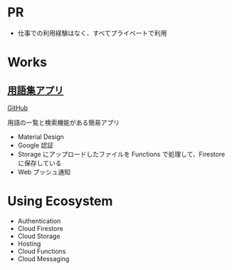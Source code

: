# PR

- 仕事での利用経験はなく、すべてプライベートで利用

# Works

## [用語集アプリ](https://glossary-kurosame.firebaseapp.com)

[GitHub](https://github.com/kurosame/glossary)

用語の一覧と検索機能がある簡易アプリ

- Material Design
- Google 認証
- Storage にアップロードしたファイルを Functions で処理して、Firestore に保存している
- Web プッシュ通知

# Using Ecosystem

- Authentication
- Cloud Firestore
- Cloud Storage
- Hosting
- Cloud Functions
- Cloud Messaging
